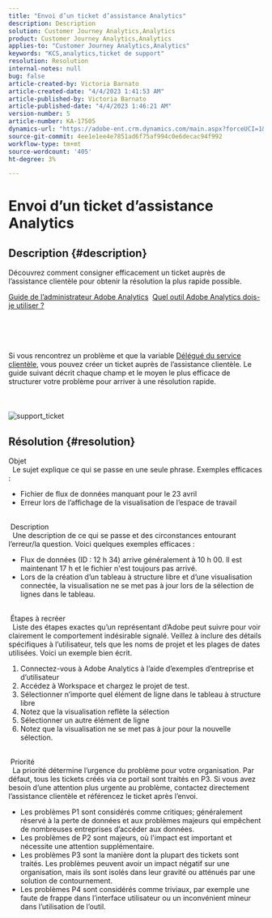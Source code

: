 ```yaml
---
title: "Envoi d’un ticket d’assistance Analytics"
description: Description
solution: Customer Journey Analytics,Analytics
product: Customer Journey Analytics,Analytics
applies-to: "Customer Journey Analytics,Analytics"
keywords: "KCS,analytics,ticket de support"
resolution: Resolution
internal-notes: null
bug: false
article-created-by: Victoria Barnato
article-created-date: "4/4/2023 1:41:53 AM"
article-published-by: Victoria Barnato
article-published-date: "4/4/2023 1:46:21 AM"
version-number: 5
article-number: KA-17505
dynamics-url: "https://adobe-ent.crm.dynamics.com/main.aspx?forceUCI=1&pagetype=entityrecord&etn=knowledgearticle&id=775ff3de-89d2-ed11-a7c7-6045bd006d92"
source-git-commit: 4ee1e1ee4e7851ad6f75af994c0e6decac94f992
workflow-type: tm+mt
source-wordcount: '405'
ht-degree: 3%

---
```


# Envoi d’un ticket d’assistance Analytics

## Description {#description}


Découvrez comment consigner efficacement un ticket auprès de l’assistance clientèle pour obtenir la résolution la plus rapide possible.

[Guide de l’administrateur Adobe Analytics](https://experienceleague.adobe.com/docs/analytics/admin/home.html?lang=fr)  [Quel outil Adobe Analytics dois-je utiliser ?](https://experienceleague.adobe.com/docs/analytics/analyze/admin-overview/which-analytics-tool.html)


<br><br><br><br>Si vous rencontrez un problème et que la variable [Délégué du service clientèle](https://helpx.adobe.com/fr/experience-cloud/supported-users.html), vous pouvez créer un ticket auprès de l’assistance clientèle. Le guide suivant décrit chaque champ et le moyen le plus efficace de structurer votre problème pour arriver à une résolution rapide.<br><br><br><br>![support_ticket](https://helpx.adobe.com/content/dam/help/en/analytics/kb/submitting-an-analytics-support-ticket/jcr:content/main-pars/image/support_ticket.png "support_ticket")

## Résolution {#resolution}

Objet<br> 
Le sujet explique ce qui se passe en une seule phrase. Exemples efficaces :

- Fichier de flux de données manquant pour le 23 avril
- Erreur lors de l’affichage de la visualisation de l’espace de travail

<br> Description<br> 
Une description de ce qui se passe et des circonstances entourant l’erreur/la question. Voici quelques exemples efficaces :

- Flux de données (ID : 12 h 34) arrive généralement à 10 h 00. Il est maintenant 17 h et le fichier n&#39;est toujours pas arrivé.
- Lors de la création d’un tableau à structure libre et d’une visualisation connectée, la visualisation ne se met pas à jour lors de la sélection de lignes dans le tableau.

<br> Étapes à recréer<br> 
Liste des étapes exactes qu’un représentant d’Adobe peut suivre pour voir clairement le comportement indésirable signalé. Veillez à inclure des détails spécifiques à l’utilisateur, tels que les noms de projet et les plages de dates utilisées. Voici un exemple bien écrit.

1. Connectez-vous à Adobe Analytics à l’aide d’exemples d’entreprise et d’utilisateur
2. Accédez à Workspace et chargez le projet de test.
3. Sélectionner n’importe quel élément de ligne dans le tableau à structure libre
4. Notez que la visualisation reflète la sélection
5. Sélectionner un autre élément de ligne
6. Notez que la visualisation ne se met pas à jour pour la nouvelle sélection.

<br> Priorité<br> 
La priorité détermine l’urgence du problème pour votre organisation. Par défaut, tous les tickets créés via ce portail sont traités en P3. Si vous avez besoin d’une attention plus urgente au problème, contactez directement l’assistance clientèle et référencez le ticket après l’envoi.

- Les problèmes P1 sont considérés comme critiques; généralement réservé à la perte de données et aux problèmes majeurs qui empêchent de nombreuses entreprises d’accéder aux données.
- Les problèmes de P2 sont majeurs, où l&#39;impact est important et nécessite une attention supplémentaire.
- Les problèmes P3 sont la manière dont la plupart des tickets sont traités. Les problèmes peuvent avoir un impact négatif sur une organisation, mais ils sont isolés dans leur gravité ou atténués par une solution de contournement.
- Les problèmes P4 sont considérés comme triviaux, par exemple une faute de frappe dans l’interface utilisateur ou un inconvénient mineur dans l’utilisation de l’outil.

<br> 